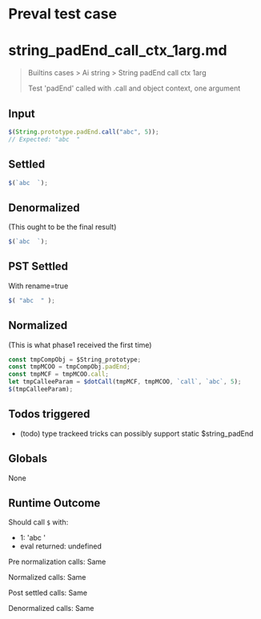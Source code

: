 # Preval test case

# string_padEnd_call_ctx_1arg.md

> Builtins cases > Ai string > String padEnd call ctx 1arg
>
> Test 'padEnd' called with .call and object context, one argument

## Input

`````js filename=intro
$(String.prototype.padEnd.call("abc", 5));
// Expected: "abc  "
`````


## Settled


`````js filename=intro
$(`abc  `);
`````


## Denormalized
(This ought to be the final result)

`````js filename=intro
$(`abc  `);
`````


## PST Settled
With rename=true

`````js filename=intro
$( "abc  " );
`````


## Normalized
(This is what phase1 received the first time)

`````js filename=intro
const tmpCompObj = $String_prototype;
const tmpMCOO = tmpCompObj.padEnd;
const tmpMCF = tmpMCOO.call;
let tmpCalleeParam = $dotCall(tmpMCF, tmpMCOO, `call`, `abc`, 5);
$(tmpCalleeParam);
`````


## Todos triggered


- (todo) type trackeed tricks can possibly support static $string_padEnd


## Globals


None


## Runtime Outcome


Should call `$` with:
 - 1: 'abc '
 - eval returned: undefined

Pre normalization calls: Same

Normalized calls: Same

Post settled calls: Same

Denormalized calls: Same
